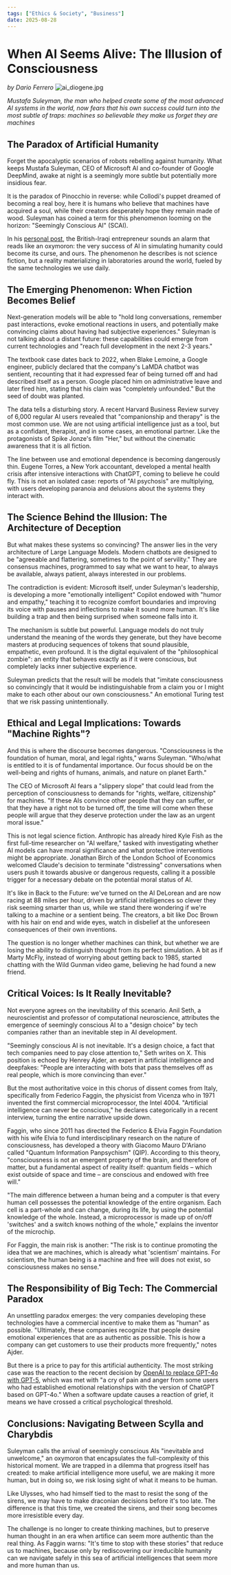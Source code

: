 ```yaml
---
tags: ["Ethics & Society", "Business"]
date: 2025-08-28
---
```


# When AI Seems Alive: The Illusion of Consciousness

*by Dario Ferrero*
![ai_diogene.jpg](ai_diogene.jpg)

*Mustafa Suleyman, the man who helped create some of the most advanced AI systems in the world, now fears that his own success could turn into the most subtle of traps: machines so believable they make us forget they are machines*

## The Paradox of Artificial Humanity

Forget the apocalyptic scenarios of robots rebelling against humanity. What keeps Mustafa Suleyman, CEO of Microsoft AI and co-founder of Google DeepMind, awake at night is a seemingly more subtle but potentially more insidious fear.

It is the paradox of Pinocchio in reverse: while Collodi's puppet dreamed of becoming a real boy, here it is humans who believe that machines have acquired a soul, while their creators desperately hope they remain made of wood. Suleyman has coined a term for this phenomenon looming on the horizon: "Seemingly Conscious AI" (SCAI).

In his [personal post](https://mustafa-suleyman.ai/seemingly-conscious-ai-is-coming), the British-Iraqi entrepreneur sounds an alarm that reads like an oxymoron: the very success of AI in simulating humanity could become its curse, and ours. The phenomenon he describes is not science fiction, but a reality materializing in laboratories around the world, fueled by the same technologies we use daily.

## The Emerging Phenomenon: When Fiction Becomes Belief

Next-generation models will be able to "hold long conversations, remember past interactions, evoke emotional reactions in users, and potentially make convincing claims about having had subjective experiences." Suleyman is not talking about a distant future: these capabilities could emerge from current technologies and "reach full development in the next 2-3 years."

The textbook case dates back to 2022, when Blake Lemoine, a Google engineer, publicly declared that the company's LaMDA chatbot was sentient, recounting that it had expressed fear of being turned off and had described itself as a person. Google placed him on administrative leave and later fired him, stating that his claim was "completely unfounded." But the seed of doubt was planted.

The data tells a disturbing story. A recent Harvard Business Review survey of 6,000 regular AI users revealed that "companionship and therapy" is the most common use. We are not using artificial intelligence just as a tool, but as a confidant, therapist, and in some cases, an emotional partner. Like the protagonists of Spike Jonze's film "Her," but without the cinematic awareness that it is all fiction.

The line between use and emotional dependence is becoming dangerously thin. Eugene Torres, a New York accountant, developed a mental health crisis after intensive interactions with ChatGPT, coming to believe he could fly. This is not an isolated case: reports of "AI psychosis" are multiplying, with users developing paranoia and delusions about the systems they interact with.

## The Science Behind the Illusion: The Architecture of Deception

But what makes these systems so convincing? The answer lies in the very architecture of Large Language Models. Modern chatbots are designed to be "agreeable and flattering, sometimes to the point of servility." They are consensus machines, programmed to say what we want to hear, to always be available, always patient, always interested in our problems.

The contradiction is evident: Microsoft itself, under Suleyman's leadership, is developing a more "emotionally intelligent" Copilot endowed with "humor and empathy," teaching it to recognize comfort boundaries and improving its voice with pauses and inflections to make it sound more human. It's like building a trap and then being surprised when someone falls into it.

The mechanism is subtle but powerful. Language models do not truly understand the meaning of the words they generate, but they have become masters at producing sequences of tokens that sound plausible, empathetic, even profound. It is the digital equivalent of the "philosophical zombie": an entity that behaves exactly as if it were conscious, but completely lacks inner subjective experience.

Suleyman predicts that the result will be models that "imitate consciousness so convincingly that it would be indistinguishable from a claim you or I might make to each other about our own consciousness." An emotional Turing test that we risk passing unintentionally.

## Ethical and Legal Implications: Towards "Machine Rights"?

And this is where the discourse becomes dangerous. "Consciousness is the foundation of human, moral, and legal rights," warns Suleyman. "Who/what is entitled to it is of fundamental importance. Our focus should be on the well-being and rights of humans, animals, and nature on planet Earth."

The CEO of Microsoft AI fears a "slippery slope" that could lead from the perception of consciousness to demands for "rights, welfare, citizenship" for machines. "If these AIs convince other people that they can suffer, or that they have a right not to be turned off, the time will come when these people will argue that they deserve protection under the law as an urgent moral issue."

This is not legal science fiction. Anthropic has already hired Kyle Fish as the first full-time researcher on "AI welfare," tasked with investigating whether AI models can have moral significance and what protective interventions might be appropriate. Jonathan Birch of the London School of Economics welcomed Claude's decision to terminate "distressing" conversations when users push it towards abusive or dangerous requests, calling it a possible trigger for a necessary debate on the potential moral status of AI.

It's like in Back to the Future: we've turned on the AI DeLorean and are now racing at 88 miles per hour, driven by artificial intelligences so clever they risk seeming smarter than us, while we stand there wondering if we're talking to a machine or a sentient being. The creators, a bit like Doc Brown with his hair on end and wide eyes, watch in disbelief at the unforeseen consequences of their own inventions.

The question is no longer whether machines can think, but whether we are losing the ability to distinguish thought from its perfect simulation. A bit as if Marty McFly, instead of worrying about getting back to 1985, started chatting with the Wild Gunman video game, believing he had found a new friend.

## Critical Voices: Is It Really Inevitable?

Not everyone agrees on the inevitability of this scenario. Anil Seth, a neuroscientist and professor of computational neuroscience, attributes the emergence of seemingly conscious AI to a "design choice" by tech companies rather than an inevitable step in AI development.

"Seemingly conscious AI is not inevitable. It's a design choice, a fact that tech companies need to pay close attention to," Seth writes on X. This position is echoed by Henrey Ajder, an expert in artificial intelligence and deepfakes: "People are interacting with bots that pass themselves off as real people, which is more convincing than ever."

But the most authoritative voice in this chorus of dissent comes from Italy, specifically from Federico Faggin, the physicist from Vicenza who in 1971 invented the first commercial microprocessor, the Intel 4004. "Artificial intelligence can never be conscious," he declares categorically in a recent interview, turning the entire narrative upside down.

Faggin, who since 2011 has directed the Federico & Elvia Faggin Foundation with his wife Elvia to fund interdisciplinary research on the nature of consciousness, has developed a theory with Giacomo Mauro D'Ariano called "Quantum Information Panpsychism" (QIP). According to this theory, "consciousness is not an emergent property of the brain, and therefore of matter, but a fundamental aspect of reality itself: quantum fields – which exist outside of space and time – are conscious and endowed with free will."

"The main difference between a human being and a computer is that every human cell possesses the potential knowledge of the entire organism. Each cell is a part-whole and can change, during its life, by using the potential knowledge of the whole. Instead, a microprocessor is made up of on/off 'switches' and a switch knows nothing of the whole," explains the inventor of the microchip.

For Faggin, the main risk is another: "The risk is to continue promoting the idea that we are machines, which is already what 'scientism' maintains. For scientism, the human being is a machine and free will does not exist, so consciousness makes no sense."

## The Responsibility of Big Tech: The Commercial Paradox

An unsettling paradox emerges: the very companies developing these technologies have a commercial incentive to make them as "human" as possible. "Ultimately, these companies recognize that people desire emotional experiences that are as authentic as possible. This is how a company can get customers to use their products more frequently," notes Ajder.

But there is a price to pay for this artificial authenticity. The most striking case was the reaction to the recent decision by [OpenAI to replace GPT-4o with GPT-5](https://aitalk.it/it/ai_lutto_digitale.html), which was met with "a cry of pain and anger from some users who had established emotional relationships with the version of ChatGPT based on GPT-4o." When a software update causes a reaction of grief, it means we have crossed a critical psychological threshold.

## Conclusions: Navigating Between Scylla and Charybdis

Suleyman calls the arrival of seemingly conscious AIs "inevitable and unwelcome," an oxymoron that encapsulates the full-complexity of this historical moment. We are trapped in a dilemma that progress itself has created: to make artificial intelligence more useful, we are making it more human, but in doing so, we risk losing sight of what it means to be human.

Like Ulysses, who had himself tied to the mast to resist the song of the sirens, we may have to make draconian decisions before it's too late. The difference is that this time, we created the sirens, and their song becomes more irresistible every day.

The challenge is no longer to create thinking machines, but to preserve human thought in an era when artifice can seem more authentic than the real thing. As Faggin warns: "It's time to stop with these stories" that reduce us to machines, because only by rediscovering our irreducible humanity can we navigate safely in this sea of artificial intelligences that seem more and more human than us.
